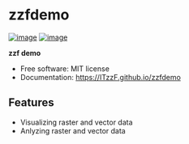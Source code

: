 # zzfdemo


[![image](https://img.shields.io/pypi/v/zzfdemo.svg)](https://pypi.python.org/pypi/zzfdemo)
[![image](https://img.shields.io/conda/vn/conda-forge/zzfdemo.svg)](https://anaconda.org/conda-forge/zzfdemo)


**zzf demo**


-   Free software: MIT license
-   Documentation: https://ITzzF.github.io/zzfdemo
    

## Features

<!-- -   TODO -->
-   Visualizing raster and vector data
-   Anlyzing raster and vector data
